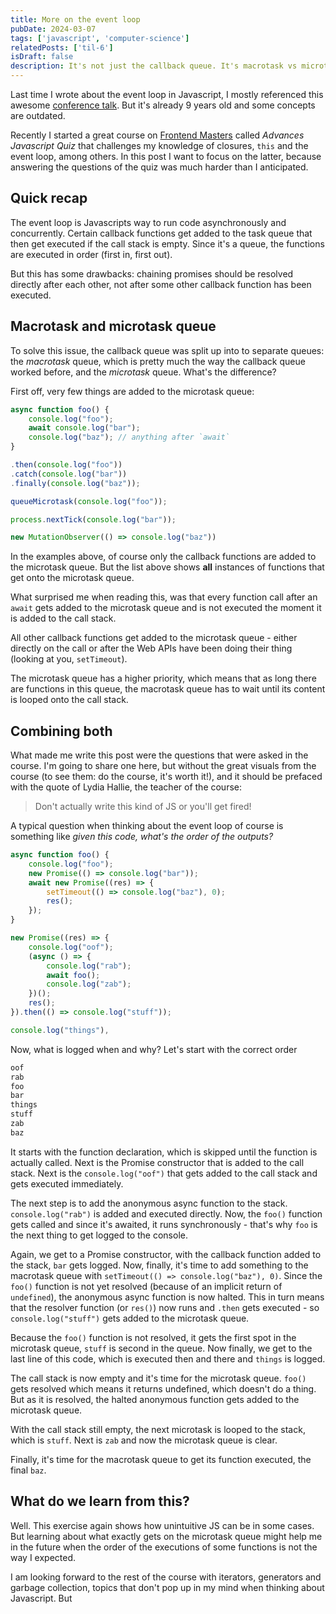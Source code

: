 ```yaml
---
title: More on the event loop
pubDate: 2024-03-07
tags: ['javascript', 'computer-science']
relatedPosts: ['til-6']
isDraft: false
description: It's not just the callback queue. It's macrotask vs microtask queue!
---
```


Last time I wrote about the event loop in Javascript, I mostly referenced this awesome [conference talk](https://www.youtube.com/watch?v=8aGhZQkoFbQ). But it's already 9 years old and some concepts are outdated.

Recently I started a great course on [Frontend Masters](https://www.frontendmasters.com) called _Advances Javascript Quiz_ that challenges my knowledge of closures, `this` and the event loop, among others. In this post I want to focus on the latter, because answering the questions of the quiz was much harder than I anticipated.

## Quick recap

The event loop is Javascripts way to run code asynchronously and concurrently. Certain callback functions get added to the task queue that then get executed if the call stack is empty. Since it's a queue, the functions are executed in order (first in, first out).

But this has some drawbacks: chaining promises should be resolved directly after each other, not after some other callback function has been executed.

## Macrotask and microtask queue

To solve this issue, the callback queue was split up into to separate queues: the _macrotask_ queue, which is pretty much the way the callback queue worked before, and the _microtask_ queue. What's the difference?

First off, very few things are added to the microtask queue:

```js {4, 7-9, 11, 13, 15, 17}
async function foo() {
    console.log("foo");
    await console.log("bar");
    console.log("baz"); // anything after `await`
}

.then(console.log("foo"))
.catch(console.log("bar"))
.finally(console.log("baz"));

queueMicrotask(console.log("foo"));

process.nextTick(console.log("bar"));

new MutationObserver(() => console.log("baz"))
```

In the examples above, of course only the callback functions are added to the microtask queue. But the list above shows **all** instances of functions that get onto the microtask queue.

What surprised me when reading this, was that every function call after an `await` gets added to the microtask queue and is not executed the moment it is added to the call stack.

All other callback functions get added to the microtask queue - either directly on the call or after the Web APIs have been doing their thing (looking at you, `setTimeout`).

The microtask queue has a higher priority, which means that as long there are functions in this queue, the macrotask queue has to wait until its content is looped onto the call stack.

## Combining both

What made me write this post were the questions that were asked in the course. I'm going to share one here, but without the great visuals from the course (to see them: do the course, it's worth it!), and it should be prefaced with the quote of Lydia Hallie, the teacher of the course:

> Don't actually write this kind of JS or you'll get fired!

A typical question when thinking about the event loop of course is something like _given this code, what's the order of the outputs?_

```js
async function foo() {
    console.log("foo");
    new Promise(() => console.log("bar"));
    await new Promise((res) => {
        setTimeout(() => console.log("baz"), 0);
        res();
    });
}

new Promise((res) => {
    console.log("oof");
    (async () => {
        console.log("rab");
        await foo();
        console.log("zab");
    })();
    res();
}).then(() => console.log("stuff"));

console.log("things"),
```

Now, what is logged when and why? Let's start with the correct order

```sh
oof
rab
foo
bar
things
stuff
zab
baz
```

It starts with the function declaration, which is skipped until the function is actually called. Next is the Promise constructor that is added to the call stack. Next is the `console.log("oof")` that gets added to the call stack and gets executed immediately.

The next step is to add the anonymous async function to the stack. `console.log("rab")` is added and executed directly. Now, the `foo()` function gets called and since it's awaited, it runs synchronously - that's why `foo` is the next thing to get logged to the console.

Again, we get to a Promise constructor, with the callback function added to the stack, `bar` gets logged. Now, finally, it's time to add something to the macrotask queue with `setTimeout(() => console.log("baz"), 0)`.
Since the `foo()` function is not yet resolved (because of an implicit return of `undefined`), the anonymous async function is now halted. This in turn means that the resolver function (or `res()`) now runs and `.then` gets executed - so `console.log("stuff")` gets added to the microtask queue.

Because the `foo()` function is not resolved, it gets the first spot in the microtask queue, `stuff` is second in the queue. Now finally, we get to the last line of this code, which is executed then and there and `things` is logged.

The call stack is now empty and it's time for the microtask queue. `foo()` gets resolved which means it returns undefined, which doesn't do a thing. But as it is resolved, the halted anonymous function gets added to the microtask queue.

With the call stack still empty, the next microtask is looped to the stack, which is `stuff`. Next is `zab` and now the microtask queue is clear.

Finally, it's time for the macrotask queue to get its function executed, the final `baz`.

## What do we learn from this?

Well. This exercise again shows how unintuitive JS can be in some cases. But learning about what exactly gets on the microtask queue might help me in the future when the order of the executions of some functions is not the way I expected.

I am looking forward to the rest of the course with iterators, generators and garbage collection, topics that don't pop up in my mind when thinking about Javascript. But
